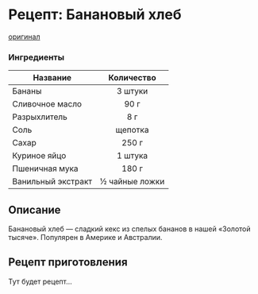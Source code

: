 # Рецепт: Банановый хлеб
[оригинал](https://eda.ru/recepty/osnovnye-blyuda/kartofel-ajdaho-30625)

### Ингредиенты
| Название        		| Количество    |
| -------------   		|:-------------:|
| Бананы				| 3 штуки		|
| Сливочное масло 		| 90 г			|
| Разрыхлитель			| 8 г			|
| Соль 					| щепотка		|
| Сахар         		| 250 г 		|
| Куриное яйцо 			| 1 штука		|
| Пшеничная мука    	| 180 г  		|
| Ванильный экстракт	| ½ чайные ложки|

## Описание
Банановый хлеб — сладкий кекс из спелых бананов в нашей «Золотой тысяче». Популярен в Америке и Австралии.

## Рецепт приготовления
Тут будет рецепт...
